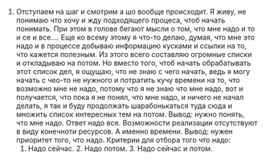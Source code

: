 1. Отступаем на шаг и смотрим а шо вообще происходит.
   Я живу, не понимаю что хочу и жду подходящего процеса, чтоб начать понимать.
   При этом в голове бегают мысли о том, что мне надо и то и се и все....
   Еще ко всему этому я что-то делаю, думая, что мне это надо и в процессе добываю информацию кусками и ссылки на то, что кажется полезным.
   Из этого всего составляю огромные списки и откладываю на потом.
   Но вместо того, чтоб начать обрабатывать этот список дел, я ощущаю, что не знаю с чего начать,
   ведь я могу начать с чео-то не нужного и потратить кучу времени на то, что возможно мне не надо,
   потому что я не знаю что мне надо, вот и получается, что пока я не понял, что мне надо, и ничего не начал делать,
   я так и буду продолжать шарабонькаться туда сюда и множить список интересных тем на потом.
   Вывод: нужно понять, что мне надо. Ответ надо все.
   Возможности реализации отсутствуют в виду конечноти ресурсов. А именно времени.
   Вывод: нужен приоритет того, что надо.
   Критерии для отбора того что надо:
   1. Надо сейчас. 2. Надо потом. 3. Надо сейчас и потом.
